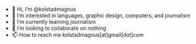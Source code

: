 - 👋 Hi, I’m @kolstadmagnus
- 👀 I’m interested in languages, graphic design, computers, and journalism
- 🌱 I’m currently learning journalism
- 💞️ I’m looking to collaborate on nothing
- 📫 How to reach me kolstadmagnus[at]gmail[dot]com

<!---
kolstadmagnus/kolstadmagnus is a ✨ special ✨ repository because its `README.md` (this file) appears on your GitHub profile.
You can click the Preview link to take a look at your changes.
--->
